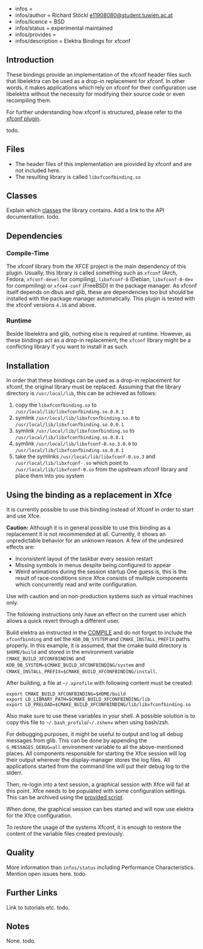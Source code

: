 - infos =
- infos/author = Richard Stöckl <e11908080@student.tuwien.ac.at>
- infos/licence = BSD
- infos/status = experimental maintained
- infos/provides =
- infos/description = Elektra Bindings for xfconf

## Introduction

These bindings provide an implementation of the xfconf header files such that libelektra can be used as a drop-in replacement for xfconf.
In other words, it makes applications which rely on xfconf for their configuration use libelektra without the necessity for modifying their source code or even recompiling them.

For further understanding how xfconf is structured, please refer to the [xfconf plugin](../../../src/plugins/xfconf/README.md#xfconf-terminology).

todo.

## Files

- The header files of this implementation are provided by xfconf and are not included here.
- The resulting library is called `libxfconfbinding.so`

## Classes

Explain which [classes](/doc/help/elektra-glossary.md) the library contains.
Add a link to the API documentation.
todo.

## Dependencies

### Compile-Time

The xfconf library from the XFCE project is the main dependency of this plugin.
Usually, this library is called something such as `xfconf` (Arch, Fedora, `xfconf-devel` for compiling), `libxfconf-0` (Debian, `libxfconf-0-dev` for compmiling) or `xfce4-conf` (FreeBSD) in the package manager.
As xfconf itself depends on dbus and glib, these are dependencies too but should be installed with the package manager automatically.
This plugin is tested with the xfconf versions `4.16` and above.

### Runtime

Beside libelektra and glib, nothing else is required at runtime.
However, as these bindings act as a drop-in replacement, the `xfconf` library might be a conflicting library if you want to install it as such.

## Installation

In order that these bindings can be used as a drop-in replacement for xfconf, the original library must be replaced.
Assuming that the library directory is `/usr/local/lib`, this can be achieved as follows:

1. copy the `libxfconfbinding.so` to `/usr/local/lib/libxfconfbinding.so.0.0.1`
2. symlink `/usr/local/lib/libxfconfbinding.so.0` to `/usr/local/lib/libxfconfbinding.so.0.0.1`
3. symlink `/usr/local/lib/libxfconfbinding.so` to `/usr/local/lib/libxfconfbinding.so.0.0.1`
4. symlink `/usr/local/lib/libxfconf-0.so.3.0.0` to `/usr/local/lib/libxfconfbinding.so.0.0.1`
5. take the symlinks `/usr/local/lib/libxfconf-0.so.3` and `/usr/local/lib/libxfconf-.so` which point to `/usr/local/lib/libxfconf-0.so` from the upstream xfconf library and place them into you system

## Using the binding as a replacement in Xfce

It is currently possible to use this binding instead of Xfconf in order to start and use Xfce.

**Caution:** Although it is in general possible to use this binding as a replacement it is not recommended at all.
Currently, it shows an unpredictable behavior for an unknown reason.
A few of the undesired effects are:

- Inconsistent layout of the taskbar every session restart
- Missing symbols in menus despite being configured to appear
- Weird animations during the session startup
  One guess is, this is the result of race-conditions since Xfce consists of multiple components which concurrently read and write configuration.

Use with caution and on non-production systems such as virtual machines only.

The following instructions only have an effect on the current user which allows a quick revert through a different user.

Build elektra as instructed in the [COMPILE](../../../doc/COMPILE.md#developer-options) and do not forget to include the `xfconfbinding` and set the `KDB_DB_SYSTEM` and `CMAKE_INSTALL_PREFIX` paths properly.
In this example, it is assumed, that the cmake build directory is `$HOME/build` and stored in the environment variable `CMAKE_BUILD_XFCONFBINDING` and `KDB_DB_SYSTEM=$CMAKE_BUILD_XFCONFBINDING/system` and `CMAKE_INSTALL_PREFIX=$CMAKE_BUILD_XFCONFBINDING/install`.

After building, a file at `~/.xprofile` with following content must be created:

```shell
export CMAKE_BUILD_XFCONFBINDING=$HOME/build
export LD_LIBRARY_PATH=$CMAKE_BUILD_XFCONFBINDING/lib
export LD_PRELOAD=$CMAKE_BUILD_XFCONFBINDING/lib/libxfconfbinding.so
```

Also make sure to use these variables in your shell.
A possible solution is to copy this file to `~/.bash_profile`/`~/.zshenv` when using bash/zsh.

For debugging purposes, it might be useful to output and log all debug messages from glib.
This can be done by appending the `G_MESSAGES_DEBUG=all` environment variable to all the above-mentioned places.
All components responsible for starting the Xfce session will log their output wherever the display-manager stores the log files.
All applications started from the command line will put their debug log to the stderr.

Then, re-login into a text session, a graphical session with Xfce will fail at this point.
Xfce needs to be populated with some configuration settings.
This can be archived using the [provided script](scripts/populate-xfconf.sh).

When done, the graphical session can bes started and will now use elektra for the Xfce configuration.

To restore the usage of the systems Xfconf, it is enough to restore the content of the variable files created previously.

## Quality

More information than `infos/status` including Performance Characteristics.
Mention open issues here.
todo.

## Further Links

Link to tutorials etc.
todo.

## Notes

None.
todo.
